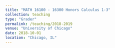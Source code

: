 ```yaml
---
title: "MATH 16100 - 16300 Honors Calculus 1-3"
collection: teaching
type: "Grader"
permalink: /teaching/2018-2019
venue: "University of Chicago"
date: 2018-10-01
location: "Chicago, IL"
---
```

